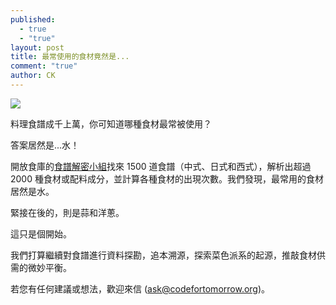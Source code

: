 ```yaml
---
published: 
  - true
  - "true"
layout: post
title: 最常使用的食材竟然是...
comment: "true"
author: CK
---
```


![](http://farm4.staticflickr.com/3673/12792969855_b78835d4fb_b.jpg)

料理食譜成千上萬，你可知道哪種食材最常被使用？

答案居然是...水！

開放食庫的[食譜解密小組](http://food.codefortomorrow.org/blog/2014/02/11/recipe-data-project/)找來 1500 道食譜（中式、日式和西式），解析出超過 2000 種食材或配料成分，並計算各種食材的出現次數。我們發現，最常用的食材居然是水。

緊接在後的，則是蒜和洋蔥。

這只是個開始。

我們打算繼續對食譜進行資料探勘，追本溯源，探索菜色派系的起源，推敲食材供需的微妙平衡。

若您有任何建議或想法，歡迎來信 (ask@codefortomorrow.org)。


